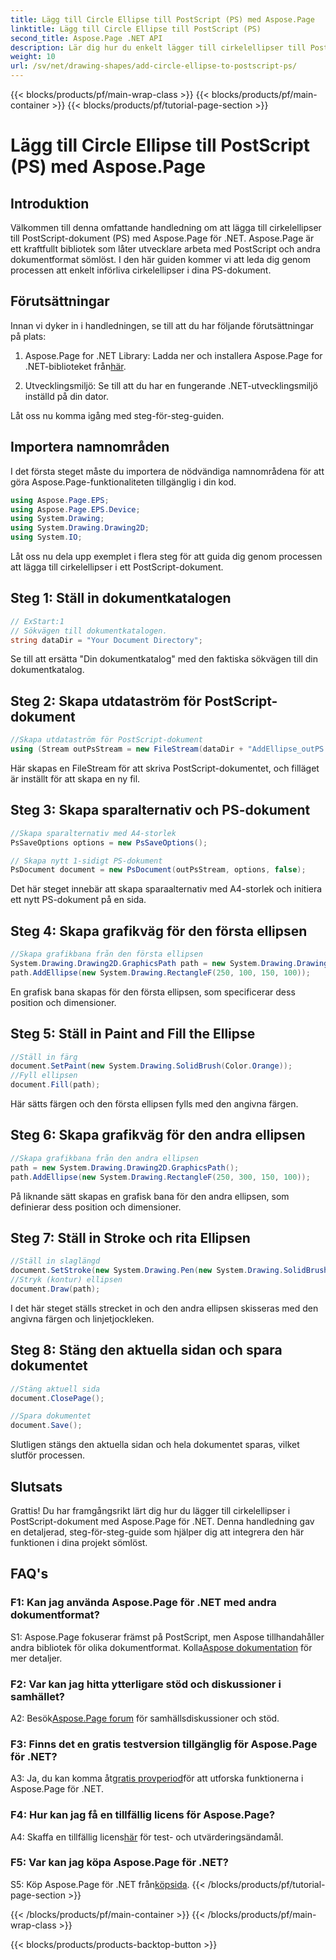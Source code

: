 ```yaml
---
title: Lägg till Circle Ellipse till PostScript (PS) med Aspose.Page
linktitle: Lägg till Circle Ellipse till PostScript (PS)
second_title: Aspose.Page .NET API
description: Lär dig hur du enkelt lägger till cirkelellipser till PostScript-dokument (PS) med Aspose.Page för .NET. Följ vår steg-för-steg-guide för sömlös integration.
weight: 10
url: /sv/net/drawing-shapes/add-circle-ellipse-to-postscript-ps/
---
```


{{< blocks/products/pf/main-wrap-class >}}
{{< blocks/products/pf/main-container >}}
{{< blocks/products/pf/tutorial-page-section >}}

# Lägg till Circle Ellipse till PostScript (PS) med Aspose.Page

## Introduktion

Välkommen till denna omfattande handledning om att lägga till cirkelellipser till PostScript-dokument (PS) med Aspose.Page för .NET. Aspose.Page är ett kraftfullt bibliotek som låter utvecklare arbeta med PostScript och andra dokumentformat sömlöst. I den här guiden kommer vi att leda dig genom processen att enkelt införliva cirkelellipser i dina PS-dokument.

## Förutsättningar

Innan vi dyker in i handledningen, se till att du har följande förutsättningar på plats:

1.  Aspose.Page for .NET Library: Ladda ner och installera Aspose.Page for .NET-biblioteket från[här](https://releases.aspose.com/page/net/).

2. Utvecklingsmiljö: Se till att du har en fungerande .NET-utvecklingsmiljö inställd på din dator.

Låt oss nu komma igång med steg-för-steg-guiden.

## Importera namnområden

I det första steget måste du importera de nödvändiga namnområdena för att göra Aspose.Page-funktionaliteten tillgänglig i din kod.

```csharp
using Aspose.Page.EPS;
using Aspose.Page.EPS.Device;
using System.Drawing;
using System.Drawing.Drawing2D;
using System.IO;
```

Låt oss nu dela upp exemplet i flera steg för att guida dig genom processen att lägga till cirkelellipser i ett PostScript-dokument.

## Steg 1: Ställ in dokumentkatalogen

```csharp
// ExStart:1
// Sökvägen till dokumentkatalogen.
string dataDir = "Your Document Directory";
```

Se till att ersätta "Din dokumentkatalog" med den faktiska sökvägen till din dokumentkatalog.

## Steg 2: Skapa utdataström för PostScript-dokument

```csharp
//Skapa utdataström för PostScript-dokument
using (Stream outPsStream = new FileStream(dataDir + "AddEllipse_outPS.ps", FileMode.Create))
```

Här skapas en FileStream för att skriva PostScript-dokumentet, och filläget är inställt för att skapa en ny fil.

## Steg 3: Skapa sparalternativ och PS-dokument

```csharp
//Skapa sparalternativ med A4-storlek
PsSaveOptions options = new PsSaveOptions();

// Skapa nytt 1-sidigt PS-dokument
PsDocument document = new PsDocument(outPsStream, options, false);
```

Det här steget innebär att skapa sparaalternativ med A4-storlek och initiera ett nytt PS-dokument på en sida.

## Steg 4: Skapa grafikväg för den första ellipsen

```csharp
//Skapa grafikbana från den första ellipsen
System.Drawing.Drawing2D.GraphicsPath path = new System.Drawing.Drawing2D.GraphicsPath();
path.AddEllipse(new System.Drawing.RectangleF(250, 100, 150, 100));
```

En grafisk bana skapas för den första ellipsen, som specificerar dess position och dimensioner.

## Steg 5: Ställ in Paint and Fill the Ellipse

```csharp
//Ställ in färg
document.SetPaint(new System.Drawing.SolidBrush(Color.Orange));
//Fyll ellipsen
document.Fill(path);
```

Här sätts färgen och den första ellipsen fylls med den angivna färgen.

## Steg 6: Skapa grafikväg för den andra ellipsen

```csharp
//Skapa grafikbana från den andra ellipsen
path = new System.Drawing.Drawing2D.GraphicsPath();
path.AddEllipse(new System.Drawing.RectangleF(250, 300, 150, 100));
```

På liknande sätt skapas en grafisk bana för den andra ellipsen, som definierar dess position och dimensioner.

## Steg 7: Ställ in Stroke och rita Ellipsen

```csharp
//Ställ in slaglängd
document.SetStroke(new System.Drawing.Pen(new System.Drawing.SolidBrush(Color.Red), 3));
//Stryk (kontur) ellipsen
document.Draw(path);
```

I det här steget ställs strecket in och den andra ellipsen skisseras med den angivna färgen och linjetjockleken.

## Steg 8: Stäng den aktuella sidan och spara dokumentet

```csharp
//Stäng aktuell sida
document.ClosePage();

//Spara dokumentet
document.Save();
```

Slutligen stängs den aktuella sidan och hela dokumentet sparas, vilket slutför processen.

## Slutsats

Grattis! Du har framgångsrikt lärt dig hur du lägger till cirkelellipser i PostScript-dokument med Aspose.Page för .NET. Denna handledning gav en detaljerad, steg-för-steg-guide som hjälper dig att integrera den här funktionen i dina projekt sömlöst.

## FAQ's

### F1: Kan jag använda Aspose.Page för .NET med andra dokumentformat?

 S1: Aspose.Page fokuserar främst på PostScript, men Aspose tillhandahåller andra bibliotek för olika dokumentformat. Kolla[Aspose dokumentation](https://reference.aspose.com/page/net/) för mer detaljer.

### F2: Var kan jag hitta ytterligare stöd och diskussioner i samhället?

 A2: Besök[Aspose.Page forum](https://forum.aspose.com/c/page/39) för samhällsdiskussioner och stöd.

### F3: Finns det en gratis testversion tillgänglig för Aspose.Page för .NET?

 A3: Ja, du kan komma åt[gratis provperiod](https://releases.aspose.com/)för att utforska funktionerna i Aspose.Page för .NET.

### F4: Hur kan jag få en tillfällig licens för Aspose.Page?

 A4: Skaffa en tillfällig licens[här](https://purchase.aspose.com/temporary-license/) för test- och utvärderingsändamål.

### F5: Var kan jag köpa Aspose.Page för .NET?

 S5: Köp Aspose.Page för .NET från[köpsida](https://purchase.aspose.com/buy).
{{< /blocks/products/pf/tutorial-page-section >}}

{{< /blocks/products/pf/main-container >}}
{{< /blocks/products/pf/main-wrap-class >}}

{{< blocks/products/products-backtop-button >}}
